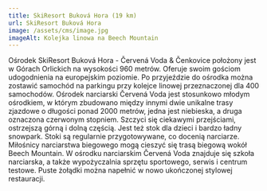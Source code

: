 ```yaml
---
title: SkiResort Buková Hora (19 km)
url: SkiResort Buková Hora
image: /assets/cms/image.jpg
imageAlt: Kolejka linowa na Beech Mountain
---
```

Ośrodek SkiResort Buková Hora - Červená Voda & Čenkovice położony jest w Górach Orlickich na wysokości 960 metrów. Oferuje swoim gościom udogodnienia na europejskim poziomie. Po przyjeździe do ośrodka można zostawić samochód na parkingu przy kolejce linowej przeznaczonej dla 400 samochodów. Ośrodek narciarski Červená Voda jest stosunkowo młodym ośrodkiem, w którym zbudowano między innymi dwie unikalne trasy zjazdowe o długości ponad 2000 metrów, jedna jest niebieska, a druga oznaczona czerwonym stopniem. Szczyci się ciekawymi przejściami, ostrzejszą górną i dolną częścią. Jest też stok dla dzieci i bardzo ładny snowpark. Stoki są regularnie przygotowywane, co docenią narciarze. Miłośnicy narciarstwa biegowego mogą cieszyć się trasą biegową wokół Beech Mountain. W ośrodku narciarskim Červená Voda znajduje się szkoła narciarska, a także wypożyczalnia sprzętu sportowego, serwis i centrum testowe. Puste żołądki można napełnić w nowo ukończonej stylowej restauracji.
